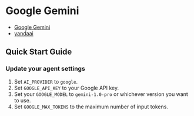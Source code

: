 # Google Gemini

- [Google Gemini](https://cloud.google.com/vertex-ai/generative-ai/docs/model-reference/gemini)
- [yandaai](https://github.com/sr_fede/yandaai)

## Quick Start Guide

### Update your agent settings

1. Set `AI_PROVIDER` to `google`.
2. Set `GOOGLE_API_KEY` to your Google API key.
3. Set your `GOOGLE_MODEL` to `gemini-1.0-pro` or whichever version you want to use.
4. Set `GOOGLE_MAX_TOKENS` to the maximum number of input tokens.
